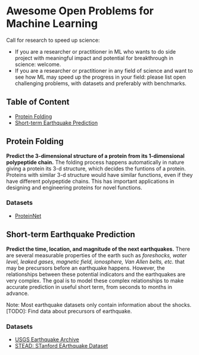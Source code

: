 # Awesome Open Problems for Machine Learning
Call for research to speed up science: 
- If you are a researcher or practitioner in ML who wants to do side project with meaningful impact and potential for breakthrough in science: welcome.
- If you are a researcher or practitioner in any field of science and want to see how ML may speed up the progress in your field: please list open challenging problems, with datasets and preferably with benchmarks.

## Table of Content
- [Protein Folding](#protein-folding)
- [Short-term Earthquake Prediction](#short-earthquake)

<a name="protetin-folding"></a>
## Protein Folding
**Predict the 3-dimensional structure of a protein from its 1-dimensional polypeptide chain.** The folding process happens automatically in nature giving a protein its 3-d structure, which decides the funtions of a protein. Proteins with similar 3-d structure would have similar functions, even if they have different polypeptide chains. This has important applications in designing and engineering proteins for novel functions.

### Datasets
- [ProteinNet](https://bmcbioinformatics.biomedcentral.com/articles/10.1186/s12859-019-2932-0)

<a name="short-earthquake"></a>
## Short-term Earthquake Prediction
**Predict the time, location, and magnitude of the next earthquakes.** There are several measurable properties of the earth such as *foreshocks, water level, leaked gases, magnetic field, ionosphere, Van Allen belts, etc.* that may be precursors before an earthquake happens. However, the relationships between these potential indicators and the earthquakes are very complex. The goal is to model these complex relationships to make accurate prediction in useful short term, from seconds to months in advance. 

Note: Most earthquake datasets only contain information about the shocks. [TODO]: Find data about precursors of earthquake.

### Datasets
- [USGS Earthquake Archive](https://earthquake.usgs.gov/earthquakes/search/)
- [STEAD: STanford EArthquake Dataset](https://github.com/smousavi05/STEAD)
